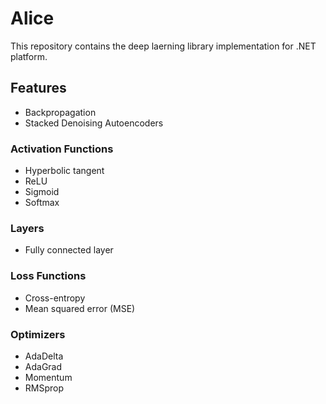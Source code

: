 # Alice

This repository contains the deep laerning library implementation for .NET platform.

## Features

* Backpropagation
* Stacked Denoising Autoencoders

### Activation Functions
* Hyperbolic tangent
* ReLU
* Sigmoid
* Softmax

### Layers
* Fully connected layer

### Loss Functions
* Cross-entropy
* Mean squared error (MSE)

### Optimizers
* AdaDelta
* AdaGrad
* Momentum
* RMSprop
